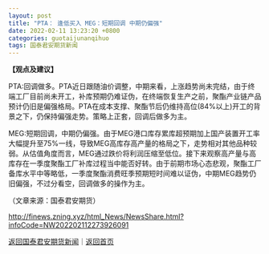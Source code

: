 ```yaml
---
layout: post
title: "PTA： 逢低买入 MEG：短期回调 中期仍偏强"
date: 2022-02-11 13:23:20 +0800
categories: guotaijunanqihuo
tags: 国泰君安期货新闻
---
```

<p><strong>【观点及建议】</strong></p>
 <p>PTA:回调做多。PTA近日跟随油价调整，中期来看，上涨趋势尚未完结，由于终端工厂目前尚未开工，补库预期仍难证伪，在终端恢复生产之前，聚酯产业链产品预计仍旧是偏强格局。PTA在成本支撑、聚酯节后仍维持高位(84%以上)开工的背景之下，仍保持偏强走势。策略上正套，回调后做多为主。</p>
 <p>MEG:短期回调，中期仍偏强。由于MEG港口库存累库超预期加上国产装置开工率大幅提升至75%一线，导致MEG高库存高产量的格局之下，走势相对其他品种较弱。从估值角度而言，MEG通过跌价将利润压缩至低位。接下来观察高产量与高库存在一季度聚酯工厂补库过程当中能否好转。由于前期市场心态悲观，聚酯工厂备库水平中等略低，一季度聚酯消费旺季预期短时间难以证伪，中期MEG趋势仍旧偏强，不过分看空，回调做多的操作为主。</p><p class="em_media">（文章来源：国泰君安期货）</p>

<http://finews.zning.xyz/html_News/NewsShare.html?infoCode=NW202202112273926091>

[返回国泰君安期货新闻](//finews.withounder.com/category/guotaijunanqihuo.html)｜[返回首页](//finews.withounder.com/)